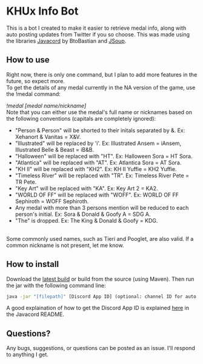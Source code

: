 # KHUx Info Bot

This is a bot I created to make it easier to retrieve medal info, along with auto posting updates from Twitter if you so choose. This was made using the libraries [Javacord](https://github.com/BtoBastian/Javacord/) by BtoBastian and [JSoup](https://jsoup.org/).

## How to use

Right now, there is only one command, but I plan to add more features in the future, so expect more.
<br>
To get the details of any medal currently in the NA version of the game, use the !medal command:

*!medal [medal name/nickname]*
<br>
Note that you can either use the medal's full name or nicknames based on the following conventions (capitals are completely ignored):
<br>
+ "Person & Person" will be shorted to their initals separated by &. Ex: Xehanort & Vanitas = X&V.
+ "Illustrated" will be replaced by 'i'. Ex: Illustrated Ansem = iAnsem, Illustrated Belle & Beast = iB&B.
+ "Halloween" will be replaced with "HT". Ex: Halloween Sora = HT Sora.
+ "Atlantica" will be replaced with "AT". Ex: Atlantica Sora = AT Sora.
+ "KH II" will be replaced with "KH2". Ex: KH II Yuffie = KH2 Yuffie.
+ "Timeless River" will be replaced with "TR". Ex: Timeless River Pete = TR Pete.
+ "Key Art" will be replaced with "KA". Ex: Key Art 2 = KA2.
+ "WORLD OF FF" will be replaced with "WOFF". Ex: WORLD OF FF Sephiroth = WOFF Sephiroth.
+ Any medal with more than 3 persons mention will be reduced to each person's initial. Ex: Sora & Donald & Goofy A = SDG A.
+ "The" is dropped. Ex: The King & Donald & Goofy = KDG.
<br>
Some commonly used names, such as Tieri and Pooglet, are also valid. If a common nickname is not present, let me know.

## How to install

Download the [latest build](https://github.com/xlash123/KHUx-Discord-Bot/releases/) or build from the source (using Maven). Then run the jar with the following command line:
```cmd
java -jar "[filepath]" [Discord App ID] (optional: channel ID for auto Twitter updates )
```
A good explaination of how to get the Discord App ID is explained [here](https://github.com/BtoBastian/Javacord/blob/master/README.md) in the Javacord README.

## Questions?

Any bugs, suggestions, or questions can be posted as an issue. I'll respond to anything I get.